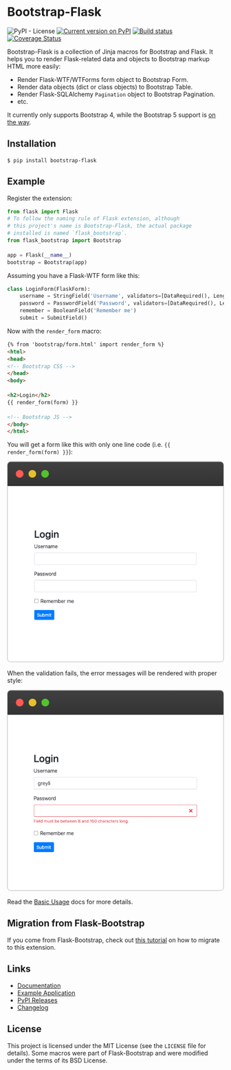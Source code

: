 # Bootstrap-Flask

![PyPI - License](https://img.shields.io/pypi/l/bootstrap-flask)
[![Current version on PyPI](https://img.shields.io/pypi/v/bootstrap-flask)](https://pypi.org/project/bootstrap-flask/)
[![Build status](https://github.com/greyli/bootstrap-flask/workflows/build/badge.svg)](https://github.com/greyli/bootstrap-flask/actions)
[![Coverage Status](https://coveralls.io/repos/github/greyli/bootstrap-flask/badge.svg?branch=master)](https://coveralls.io/github/greyli/bootstrap-flask?branch=master)

Bootstrap-Flask is a collection of Jinja macros for Bootstrap and Flask. It helps you to
render Flask-related data and objects to Bootstrap markup HTML more easily:

- Render Flask-WTF/WTForms form object to Bootstrap Form.
- Render data objects (dict or class objects) to Bootstrap Table.
- Render Flask-SQLAlchemy `Pagination` object to Bootstrap Pagination.
- etc.

It currently only supports Bootstrap 4, while the Bootstrap 5 support is
[on the way](https://github.com/greyli/bootstrap-flask/issues/162).


## Installation

```
$ pip install bootstrap-flask
```

## Example

Register the extension:

```python
from flask import Flask
# To follow the naming rule of Flask extension, although
# this project's name is Bootstrap-Flask, the actual package
# installed is named `flask_bootstrap`.
from flask_bootstrap import Bootstrap

app = Flask(__name__)
bootstrap = Bootstrap(app)
```

Assuming you have a Flask-WTF form like this:

```python
class LoginForm(FlaskForm):
    username = StringField('Username', validators=[DataRequired(), Length(1, 20)])
    password = PasswordField('Password', validators=[DataRequired(), Length(8, 150)])
    remember = BooleanField('Remember me')
    submit = SubmitField()
```

Now with the `render_form` macro:

```html
{% from 'bootstrap/form.html' import render_form %}
<html>
<head>
<!-- Bootstrap CSS -->
</head>
<body>

<h2>Login</h2>
{{ render_form(form) }}

<!-- Bootstrap JS -->
</body>
</html>
```

You will get a form like this with only one line code (i.e. `{{ render_form(form) }}`):

![form rendering](./docs/_static/form-example.png)

When the validation fails, the error messages will be rendered with proper style:

![error form rendering](./docs/_static/error-form-example.png)

Read the [Basic Usage](https://bootstrap-flask.readthedocs.io/en/stable/basic.html) 
docs for more details.


## Migration from Flask-Bootstrap

If you come from Flask-Bootstrap, check out
[this tutorial](https://bootstrap-flask.readthedocs.io/en/stable/migrate.html) on how to
migrate to this extension.


## Links

- [Documentation](https://bootstrap-flask.readthedocs.io)
- [Example Application](https://github.com/greyli/bootstrap-flask/tree/master/examples)
- [PyPI Releases](https://pypi.org/project/Bootstrap-Flask/)
- [Changelog](https://github.com/greyli/bootstrap-flask/blob/master/CHANGES.rst)


## License

This project is licensed under the MIT License (see the `LICENSE` file for
details). Some macros were part of Flask-Bootstrap and were modified under
the terms of its BSD License.
